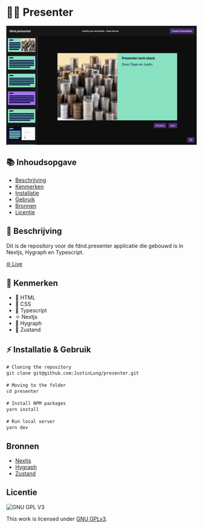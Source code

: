 # 👩‍🏫 Presenter

![Presenter Mockup](https://github.com/JustinLung/presenter/blob/main/docs/mockup.png?raw=true)

## 📚 Inhoudsopgave

- [Beschrijving](#beschrijving)
- [Kenmerken](#kenmerken)
- [Installatie](#installatie)
- [Gebruik](#gebruik)
- [Bronnen](#bronnen)
- [Licentie](#licentie)

## 📃 Beschrijving

Dit is de repository voor de fdnd.presenter applicatie die gebouwd is in Nextjs, Hygraph en Typescript.

[🌐 Live](https://presenter-kappa.vercel.app/)

## 🔮 Kenmerken

- 📙 HTML
- 📘 CSS
- 🚀 Typescript
- ⚛️ Nextjs
- 📐 Hygraph
- 🧸 Zustand

## ⚡ Installatie & Gebruik

```
# Cloning the repository
git clone git@github.com:JustinLung/presenter.git

# Moving to the folder
cd presenter

# Install NPM packages
yarn install

# Run local server
yarn dev
```

## Bronnen

- [Nextjs](https://nextjs.org/)
- [Hygraph](https://hygraph.com/)
- [Zustand](https://github.com/pmndrs/zustand)

## Licentie

![GNU GPL V3](https://www.gnu.org/graphics/gplv3-127x51.png)

This work is licensed under [GNU GPLv3](./LICENSE).
